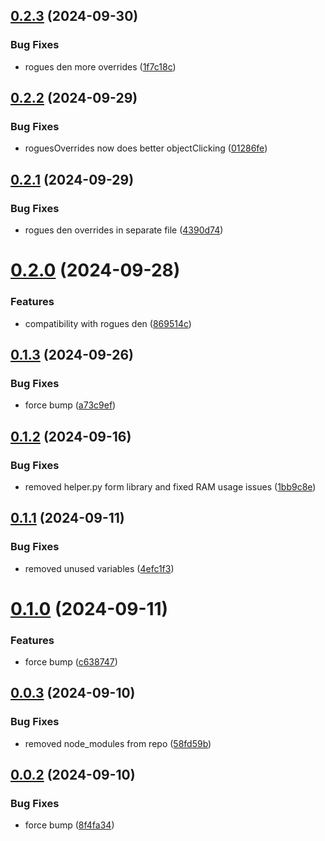 ## [0.2.3](https://github.com/maximedelboo/WaspQuests/compare/v0.2.2...v0.2.3) (2024-09-30)


### Bug Fixes

* rogues den more overrides ([1f7c18c](https://github.com/maximedelboo/WaspQuests/commit/1f7c18c0cd05b51923732a96b66f6c0a8032b31f))

## [0.2.2](https://github.com/maximedelboo/WaspQuests/compare/v0.2.1...v0.2.2) (2024-09-29)


### Bug Fixes

* roguesOverrides now does better objectClicking ([01286fe](https://github.com/maximedelboo/WaspQuests/commit/01286fe1ed27556b618eb393d257a93e208f0b34))

## [0.2.1](https://github.com/maximedelboo/WaspQuests/compare/v0.2.0...v0.2.1) (2024-09-29)


### Bug Fixes

* rogues den overrides in separate file ([4390d74](https://github.com/maximedelboo/WaspQuests/commit/4390d7405caf99f47b50404f5a3cd980db36aec0))

# [0.2.0](https://github.com/maximedelboo/WaspQuests/compare/v0.1.3...v0.2.0) (2024-09-28)


### Features

* compatibility with rogues den ([869514c](https://github.com/maximedelboo/WaspQuests/commit/869514c7af5f390a134a28873ca8bf7d84e56c92))

## [0.1.3](https://github.com/maximedelboo/WaspQuests/compare/v0.1.2...v0.1.3) (2024-09-26)


### Bug Fixes

* force bump ([a73c9ef](https://github.com/maximedelboo/WaspQuests/commit/a73c9ef7afa3a188ba356cc14ed7dc18f14c409f))

## [0.1.2](https://github.com/maximedelboo/WaspQuests/compare/v0.1.1...v0.1.2) (2024-09-16)


### Bug Fixes

* removed helper.py form library and fixed RAM usage issues ([1bb9c8e](https://github.com/maximedelboo/WaspQuests/commit/1bb9c8e637fb6acf796109a26f84e8d61aa6e443))

## [0.1.1](https://github.com/maximedelboo/WaspQuests/compare/v0.1.0...v0.1.1) (2024-09-11)


### Bug Fixes

* removed unused variables ([4efc1f3](https://github.com/maximedelboo/WaspQuests/commit/4efc1f3bf022ff4ea63d00f34405a115565c2ecd))

# [0.1.0](https://github.com/maximedelboo/WaspQuests/compare/v0.0.3...v0.1.0) (2024-09-11)


### Features

* force bump ([c638747](https://github.com/maximedelboo/WaspQuests/commit/c6387471fc157e018121950724114da31ed785b8))

## [0.0.3](https://github.com/maximedelboo/WaspQuests/compare/v0.0.2...v0.0.3) (2024-09-10)


### Bug Fixes

* removed node_modules from repo ([58fd59b](https://github.com/maximedelboo/WaspQuests/commit/58fd59b6543d07edbedd6fe9134fe68e2595271a))

## [0.0.2](https://github.com/maximedelboo/WaspQuests/compare/v0.0.1...v0.0.2) (2024-09-10)


### Bug Fixes

* force bump ([8f4fa34](https://github.com/maximedelboo/WaspQuests/commit/8f4fa3494ba8d58eb9f0213cfdb874ab2f756544))
